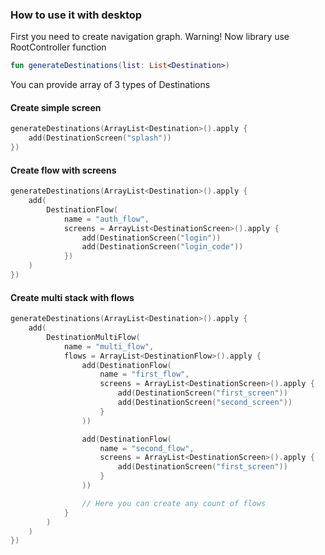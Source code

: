 ### How to use it with desktop

First you need to create navigation graph. Warning! Now library use RootController 
function
```kotlin
fun generateDestinations(list: List<Destination>)
```

You can provide array of 3 types of Destinations

#### Create simple screen
```kotlin
generateDestinations(ArrayList<Destination>().apply {
    add(DestinationScreen("splash"))
})
```


#### Create flow with screens
```kotlin
generateDestinations(ArrayList<Destination>().apply {
    add(
        DestinationFlow(
            name = "auth_flow",
            screens = ArrayList<DestinationScreen>().apply {
                add(DestinationScreen("login"))
                add(DestinationScreen("login_code"))
            })
    )
})
```

#### Create multi stack with flows
```kotlin
generateDestinations(ArrayList<Destination>().apply {
    add(
        DestinationMultiFlow(
            name = "multi_flow",
            flows = ArrayList<DestinationFlow>().apply {
                add(DestinationFlow(
                    name = "first_flow",
                    screens = ArrayList<DestinationScreen>().apply {
                        add(DestinationScreen("first_screen"))
                        add(DestinationScreen("second_screen"))
                    }
                ))

                add(DestinationFlow(
                    name = "second_flow",
                    screens = ArrayList<DestinationScreen>().apply {
                        add(DestinationScreen("first_screen"))
                    }
                ))

                // Here you can create any count of flows
            }
        )
    )
})
```
